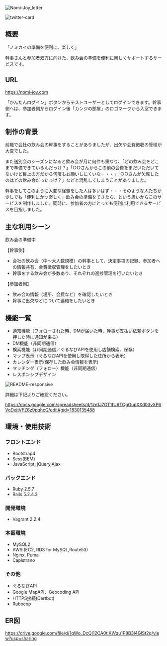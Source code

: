 ![Nomi-Joy_letter](https://user-images.githubusercontent.com/60662524/88514554-44829f80-d025-11ea-8dc3-166964a86d2f.png)

![twitter-card](https://user-images.githubusercontent.com/60662524/88514102-6f202880-d024-11ea-9d22-4eab14ce3e09.png)

## 概要
「ノミカイの準備を便利に、楽しく」

幹事さんと参加者双方に向けた、飲み会の準備を便利に楽しくサポートするサービスです。

## URL
https://nomi-joy.com

「かんたんログイン」ボタンからテストユーザーとしてログインできます。幹事側へは、参加者側からログイン後「カンジの部屋」のロゴマークから入室できます。

## 制作の背景
前職で会社の飲み会の幹事をすることがありましたが、出欠や会費徴収の管理が大変でした。

また送別会のシーズンになると飲み会が月に何件も重なり、「どの飲み会をどこまで準備できているんだっけ？」「○○さんからこの前の会費をまだいただいてないけど目上の方だから何度もお願いしにくいな・・・」「○○さんが欠席したのはどの飲み会だったっけ？」などと混乱してしまうことがありました。

幹事をしてこのように大変な経験をした人は多いはず・・・そのような人たちが少しでも「便利にかつ楽しく」飲み会の準備をできたら、という思いからこのサービスを制作しました。同時に、参加者の方にとっても便利に利用できるサービスを目指しました。

## 主な利用シーン
飲み会の準備中

【幹事側】
* 会社の飲み会（中〜大人数規模）の幹事として、決定事項の記録、参加者への情報共有、会費徴収管理をしたいとき
* 幹事をする飲み会が多数あり、それぞれの進捗管理を行いたいとき

【参加者側】
* 飲み会の情報（場所、会費など）を確認したいとき
* 幹事に出欠などについて連絡をしたいとき

## 機能一覧
* 通知機能（フォローされた時、DMが届いた時、幹事が支払い依頼ボタンを押した時に通知が来る）
* DM機能（非同期通信）
* 検索機能（非同期通信／ぐるなびAPIを使用し店舗検索、保存）
* マップ表示（ぐるなびAPIを使用し取得した住所から表示）
* カレンダー表示(保存した飲み会情報を表示)
* マッチング（フォロー）機能（非同期通信）
* レスポンシブデザイン

![README-responsive](https://user-images.githubusercontent.com/60662524/88524761-bb736480-d034-11ea-94d1-dcfec3fc4266.png)

詳細は下記よりご確認ください。

https://docs.google.com/spreadsheets/d/1zn1J7OT1fU9TOgGupXXd03vXP6VqDejtVFZ6z9pqhcQ/edit#gid=1830135488

## 環境・使用技術
### フロントエンド
* Bootstrap4
* Scss(BEM)
* JavaScript, jQuery,Ajax

### バックエンド
* Ruby 2.5.7
* Rails 5.2.4.3

### 開発環境
* Vagrant 2.2.4

### 本番環境
* MySQL2
* AWS (EC2, RDS for MySQL,Route53)
* Nginx, Puma
* Capistrano

### その他
* ぐるなびAPI
* Google MapAPI、Geocoding API
* HTTPS接続(Certbot)
* Rubocop

## ER図
https://drive.google.com/file/d/1qWo_DcQI12CA0tIKWqu1P8B3I4GlSt2q/view?usp=sharing

